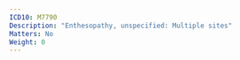 ```yaml
---
ICD10: M7790
Description: "Enthesopathy, unspecified: Multiple sites"
Matters: No
Weight: 0
---
```


